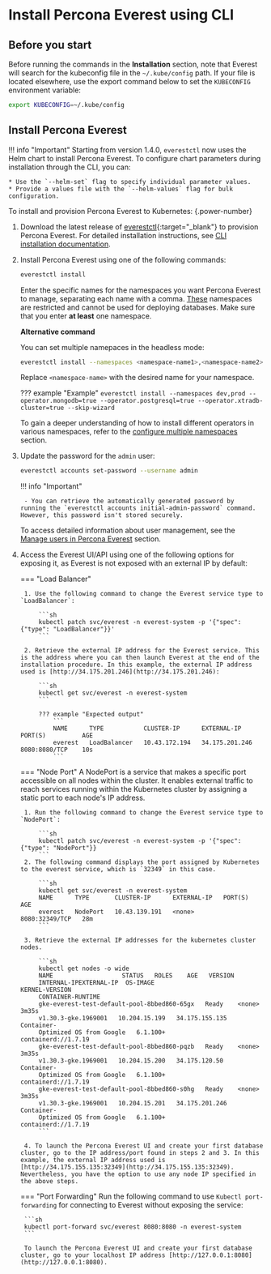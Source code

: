# Install Percona Everest using CLI

## Before you start

Before running the commands in the **Installation** section, note that Everest will search for the kubeconfig file in the `~/.kube/config` path. If your file is located elsewhere, use the export command below to set the `KUBECONFIG` environment variable: 
    
```sh
export KUBECONFIG=~/.kube/config
```

## Install Percona Everest

!!! info "Important"
    Starting from version 1.4.0, `everestctl` now uses the Helm chart to install Percona Everest. To configure chart parameters during installation through the CLI, you can:

    * Use the `--helm-set` flag to specify individual parameter values.
    * Provide a values file with the `--helm-values` flag for bulk configuration.

To install and provision Percona Everest to Kubernetes:
{.power-number}

1. Download the latest release of [everestctl](https://github.com/percona/everest/releases/latest){:target="_blank"} to provision Percona Everest. For detailed installation instructions, see [CLI installation documentation](../install/installEverestCLI).

2. Install Percona Everest using one of the following commands:


    ```sh
    everestctl install
    ```

    Enter the specific names for the namespaces you want Percona Everest to manage, separating each name with a comma. [These](../use/multi-namespaces.md#default-namespaces-in-percona-everest) namespaces are restricted and cannot be used for deploying databases. Make sure that you enter **at least** one namespace.

    **Alternative command**

    You can set multiple namepaces in the headless mode:

    ```sh
    everestctl install --namespaces <namespace-name1>,<namespace-name2> --operator.mongodb=true --operator.postgresql=true --operator.xtradb-cluster=true --skip-wizard
    ```
    Replace `<namespace-name>` with the desired name for your namespace.

    ??? example "Example"
        ```
        everestctl install --namespaces dev,prod --operator.mongodb=true --operator.postgresql=true --operator.xtradb-cluster=true --skip-wizard
        ```

    To gain a deeper understanding of how to install different operators in various namespaces, refer to the [configure multiple namespaces](../use/multi-namespaces.md#configure-multiple-namespaces) section.


3. Update the password for the `admin` user:

    ```sh
    everestctl accounts set-password --username admin
    ```

    !!! info "Important"

        - You can retrieve the automatically generated password by running the `everestctl accounts initial-admin-password` command. However, this password isn't stored securely.

    To access detailed information about user management, see the [Manage users in Percona Everest](../administer/manage_users.md) section.


4. Access the Everest UI/API using one of the following options for exposing it, as Everest is not exposed with an external IP by default:

    === "Load Balancer"

        1. Use the following command to change the Everest service type to `LoadBalancer`:
                    
            ```sh
            kubectl patch svc/everest -n everest-system -p '{"spec": {"type": "LoadBalancer"}}'
            ```
                    
        2. Retrieve the external IP address for the Everest service. This is the address where you can then launch Everest at the end of the installation procedure. In this example, the external IP address used is [http://34.175.201.246](http://34.175.201.246): 
                
            ```sh 
            kubectl get svc/everest -n everest-system
            ```
                    
            ??? example "Expected output"
                ```
                NAME      TYPE           CLUSTER-IP      EXTERNAL-IP     PORT(S)          AGE
                everest   LoadBalancer   10.43.172.194   34.175.201.246       8080:8080/TCP    10s
                ```


    === "Node Port"
        A NodePort is a service that makes a specific port accessible on all nodes within the cluster. It enables external traffic to reach services running within the Kubernetes cluster by assigning a static port to each node's IP address.

        1. Run the following command to change the Everest service type to `NodePort`:

            ```sh
            kubectl patch svc/everest -n everest-system -p '{"spec": {"type": "NodePort"}}
            ```
        2. The following command displays the port assigned by Kubernetes to the everest service, which is `32349` in this case.

            ```sh
            kubectl get svc/everest -n everest-system
            NAME      TYPE       CLUSTER-IP      EXTERNAL-IP   PORT(S)          AGE
            everest   NodePort   10.43.139.191   <none>        8080:32349/TCP   28m
            ```

        3. Retrieve the external IP addresses for the kubernetes cluster nodes.

            ```sh
            kubectl get nodes -o wide
            NAME                   STATUS   ROLES    AGE   VERSION             
            INTERNAL-IPEXTERNAL-IP  OS-IMAGE                        KERNEL-VERSION   
            CONTAINER-RUNTIME
            gke-everest-test-default-pool-8bbed860-65gx   Ready    <none>   3m35s   
            v1.30.3-gke.1969001   10.204.15.199   34.175.155.135   Container- 
            Optimized OS from Google   6.1.100+         containerd://1.7.19
            gke-everest-test-default-pool-8bbed860-pqzb   Ready    <none>   3m35s   
            v1.30.3-gke.1969001   10.204.15.200   34.175.120.50    Container- 
            Optimized OS from Google   6.1.100+         containerd://1.7.19
            gke-everest-test-default-pool-8bbed860-s0hg   Ready    <none>   3m35s   
            v1.30.3-gke.1969001   10.204.15.201   34.175.201.246   Container- 
            Optimized OS from Google   6.1.100+         containerd://1.7.19
            ```
        
        4. To launch the Percona Everest UI and create your first database cluster, go to the IP address/port found in steps 2 and 3. In this example, the external IP address used is [http://34.175.155.135:32349](http://34.175.155.135:32349). Nevertheless, you have the option to use any node IP specified in the above steps.

    === "Port Forwarding"
        Run the following command to use `Kubectl port-forwarding` for connecting to Everest without exposing the service:
                
        ```sh
        kubectl port-forward svc/everest 8080:8080 -n everest-system
        ``` 

        To launch the Percona Everest UI and create your first database cluster, go to your localhost IP address [http://127.0.0.1:8080](http://127.0.0.1:8080).
